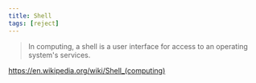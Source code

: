```yaml
---
title: Shell
tags: [reject]
---
```


> In computing, a shell is a user interface for access to an operating system's
> services.

<https://en.wikipedia.org/wiki/Shell_(computing)>
